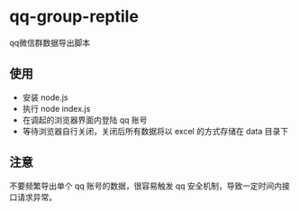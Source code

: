 # qq-group-reptile

qq微信群数据导出脚本

## 使用

* 安装 node.js
* 执行 node index.js
* 在调起的浏览器界面内登陆 qq 账号
* 等待浏览器自行关闭，关闭后所有数据将以 excel 的方式存储在 data 目录下

## 注意

不要频繁导出单个 qq 账号的数据，很容易触发 qq 安全机制，导致一定时间内接口请求异常。
